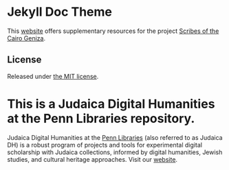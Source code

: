 # Jekyll Doc Theme

This [website](https://judaicadh.github.io/cairogeniza/) offers supplementary resources for the project [Scribes of the Cairo Geniza](https://www.scribesofthecairogeniza.org/). 

## License

Released under [the MIT license](LICENSE).

# This is a Judaica Digital Humanities at the Penn Libraries repository.
Judaica Digital Humanities at the <a href="http://library.upenn.edu">Penn Libraries</a> (also referred to as Judaica DH) is a robust program of projects and tools for experimental digital scholarship with Judaica collections, informed by digital humanities, Jewish studies, and cultural heritage approaches. Visit our [website](judaicadh.github.io).
